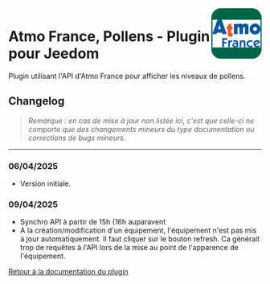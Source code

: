 <img align="right" src="../images/AtmoFrance_icon.png" width="100">

#  Atmo France, Pollens - Plugin pour Jeedom

Plugin utilisant l'API d'Atmo France pour afficher les niveaux de pollens.

## Changelog

>*Remarque : en cas de mise à jour non listée ici, c'est que celle-ci ne comporte que des changements mineurs du type documentation ou corrections de bugs mineurs.*

***
### 06/04/2025
- Version initiale.

### 09/04/2025
- Synchro API à partir de 15h (16h auparavent
- A la création/modification d'un équipement, l'équipement n'est pas mis à jour automatiquement. Il faut cliquer sur le bouton refresh. Ca générait trop de requêtes à l'API lors de la mise au point de l'apparence de l'équipement.

[Retour à la documentation du plugin](index.md)
